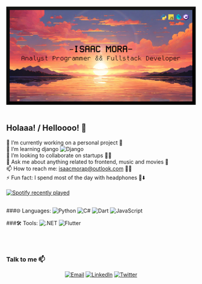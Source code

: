 ![My banner](https://github.com/Zprit3/Zprit3/blob/main/assets/banner.jpg)
<br><br>
## Holaaa! / Helloooo! 👋

🔭 I’m currently working on a personal project 🎲<br>
🌱 I’m learning django ![Django](https://img.shields.io/badge/Django-092E20?style=flat&logo=django&logoColor=white)<br>
👯 I’m looking to collaborate on startups 👨‍🏭<br>
💬 Ask me about anything related to frontend, music and movies 🎥<br>
📫 How to reach me: isaacmorap@outlook.com 🧑‍💻<br>
⚡ Fun fact: I spend most of the day with headphones 🎵⬇️
<br><br>
[![Spotify recently played](https://spotify-recently-played-readme.vercel.app/api?user=isackandres&count=3)](https://open.spotify.com/user/isackandres)
<br><br>

###🌐 Languages: 
  ![Python](https://img.shields.io/badge/Python-3776AB?style=flat&logo=python&logoColor=white)
  ![C#](https://img.shields.io/badge/C%23-239120?style=flat&logo=c-sharp&logoColor=white)
  ![Dart](https://img.shields.io/badge/Dart-0175C2?style=flat&logo=dart&logoColor=white)
  ![JavaScript](https://img.shields.io/badge/JavaScript-F7DF1E?style=flat&logo=javascript&logoColor=black)

###🛠️ Tools: 
  ![.NET](https://img.shields.io/badge/.NET-512BD4?style=flat&logo=dot-net&logoColor=white)
  ![Flutter](https://img.shields.io/badge/Flutter-02569B?style=flat&logo=flutter&logoColor=white)
  
<br><br>
### Talk to me 📫

<p align="center">
  <a href="mailto:isaacmorap@outlook.com"><img src="https://img.shields.io/badge/Email-D14836?style=flat&logo=gmail&logoColor=white" alt="Email"></a>
  <a href="https://linkedin.com/in/isaacmop/"><img src="https://img.shields.io/badge/LinkedIn-0077B5?style=flat&logo=linkedin&logoColor=white" alt="LinkedIn"></a>
  <a href="https://x.com/Zprit3"><img src="https://img.shields.io/badge/Twitter-1DA1F2?style=flat&logo=twitter&logoColor=white" alt="Twitter"></a>
</p>
